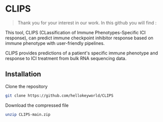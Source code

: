 # CLIPS
> Thank you for your interest in our work. In this github you will find :

This tool, CLIPS (CLassification of Immune Phenotypes-Specific ICI response), can predict immune checkpoint inhibitor response based on immune phenotype with user-friendly pipelines.

CLIPS provides predictions of a patient's specific immune phenotype and response to ICI treatment from bulk RNA sequencing data.


   
## Installation 

Clone the repository

```sh
git clone https://github.com/hellokeyworld/CLIPS
```

Download the compressed file

```sh
unzip CLIPS-main.zip
```
